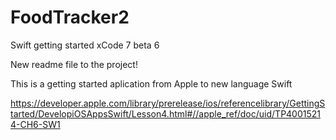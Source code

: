 # FoodTracker2
Swift getting started xCode 7 beta 6

New readme file to the project!

This is a getting started aplication from Apple to new language Swift 

https://developer.apple.com/library/prerelease/ios/referencelibrary/GettingStarted/DevelopiOSAppsSwift/Lesson4.html#//apple_ref/doc/uid/TP40015214-CH6-SW1

